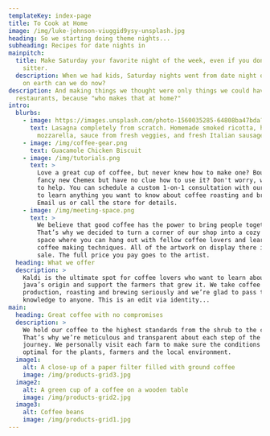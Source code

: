 ```yaml
---
templateKey: index-page
title: To Cook at Home
image: /img/luke-johnson-viuggid9ysy-unsplash.jpg
heading: So we starting doing theme nights...
subheading: Recipes for date nights in
mainpitch:
  title: Make Saturday your favorite night of the week, even if you don't have a
    sitter.
  description: When we had kids, Saturday nights went from date night out to what
    on earth can we do now?
description: And making things we thought were only things we could have at
  restaurants, because "who makes that at home?"
intro:
  blurbs:
    - image: https://images.unsplash.com/photo-1560035285-64808ba47bda?ixid=MnwxMjA3fDB8MHxwaG90by1wYWdlfHx8fGVufDB8fHx8&ixlib=rb-1.2.1&auto=format&fit=crop&w=468&q=80
      text: Lasagna completely from scratch. Homemade smoked ricotta, homemade
        mozzarella, sauce from fresh veggies, and fresh Italian sausage.
    - image: /img/coffee-gear.png
      text: Guacamole Chicken Biscuit
    - image: /img/tutorials.png
      text: >
        Love a great cup of coffee, but never knew how to make one? Bought a
        fancy new Chemex but have no clue how to use it? Don't worry, we’re here
        to help. You can schedule a custom 1-on-1 consultation with our baristas
        to learn anything you want to know about coffee roasting and brewing.
        Email us or call the store for details.
    - image: /img/meeting-space.png
      text: >
        We believe that good coffee has the power to bring people together.
        That’s why we decided to turn a corner of our shop into a cozy meeting
        space where you can hang out with fellow coffee lovers and learn about
        coffee making techniques. All of the artwork on display there is for
        sale. The full price you pay goes to the artist.
  heading: What we offer
  description: >
    Kaldi is the ultimate spot for coffee lovers who want to learn about their
    java’s origin and support the farmers that grew it. We take coffee
    production, roasting and brewing seriously and we’re glad to pass that
    knowledge to anyone. This is an edit via identity...
main:
  heading: Great coffee with no compromises
  description: >
    We hold our coffee to the highest standards from the shrub to the cup.
    That’s why we’re meticulous and transparent about each step of the coffee’s
    journey. We personally visit each farm to make sure the conditions are
    optimal for the plants, farmers and the local environment.
  image1:
    alt: A close-up of a paper filter filled with ground coffee
    image: /img/products-grid3.jpg
  image2:
    alt: A green cup of a coffee on a wooden table
    image: /img/products-grid2.jpg
  image3:
    alt: Coffee beans
    image: /img/products-grid1.jpg
---
```

